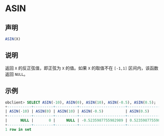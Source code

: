# ASIN

## 声明

```sql
ASIN(X)
```

## 说明

返回 `X` 的反正弦值，即正弦为 `X` 的值。如果 `X` 的取值不在 `[-1,1]` 区间内，该函数返回 `NULL`。

## 示例

```sql
obclient> SELECT ASIN(-10), ASIN(0), ASIN(10), ASIN(-0.5), ASIN(0.5);
+-----------+---------+----------+---------------------+--------------------+
| ASIN(-10) | ASIN(0) | ASIN(10) | ASIN(-0.5)          | ASIN(0.5)          |
+-----------+---------+----------+---------------------+--------------------+
|      NULL |       0 |     NULL | -0.5235987755982989 | 0.5235987755982989 |
+-----------+---------+----------+---------------------+--------------------+
1 row in set 
```
